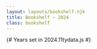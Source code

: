 ```yaml
---
layout: layouts/bookshelf.njk
title: Bookshelf — 2024
class: bookshelf
---
```

{# Years set in 2024.11tydata.js #}
